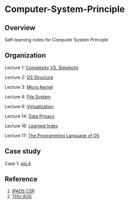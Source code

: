 # Computer-System-Principle

## Overview

Self-learning notes for Computer System Principle

## Organization

Lecture 1: [Complexity VS. Simplicity](lec1/lec1.md)

Lecture 2: [OS Structure](lec2/lec2.md)

Lecture 3: [Micro Kernel](lec3/lec3.md)

Lecture 4: [File System](lec4/lec4.md)

Lecture 6: [Virtualization](lec6/lec6.md)

Lecture 14: [Data Privacy](lec14/lec14.md)

Lecture 16: [Learned Index](lec16/lec16.md)

Lecture 17:  [The Programming Language of OS](lec17/lec17.md)

## Case study

Case 1: [seL4](sel4/sel4.md)

## Reference

1. [IPADS CSP](https://ipads.se.sjtu.edu.cn/courses/csp/)
2. [THU AOS](https://github.com/chyyuu/aos_course_info/blob/master/readinglist.md#os-architecture)